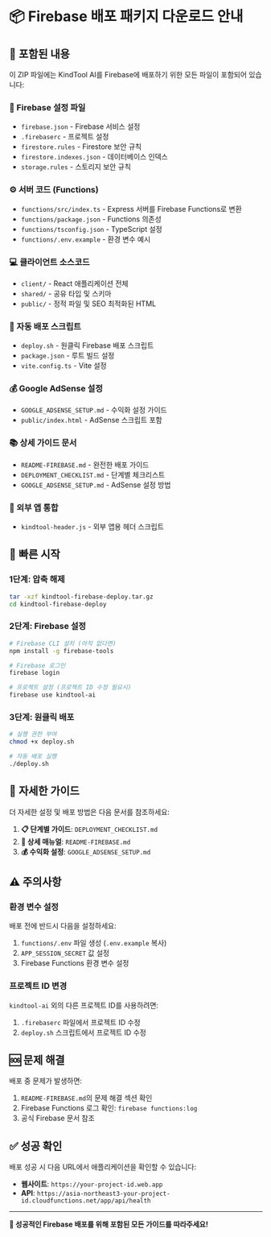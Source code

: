 # 📦 Firebase 배포 패키지 다운로드 안내

## 🎯 포함된 내용

이 ZIP 파일에는 KindTool AI를 Firebase에 배포하기 위한 모든 파일이 포함되어 있습니다:

### 🔧 Firebase 설정 파일
- `firebase.json` - Firebase 서비스 설정
- `.firebaserc` - 프로젝트 설정
- `firestore.rules` - Firestore 보안 규칙
- `firestore.indexes.json` - 데이터베이스 인덱스
- `storage.rules` - 스토리지 보안 규칙

### ⚙️ 서버 코드 (Functions)
- `functions/src/index.ts` - Express 서버를 Firebase Functions로 변환
- `functions/package.json` - Functions 의존성
- `functions/tsconfig.json` - TypeScript 설정
- `functions/.env.example` - 환경 변수 예시

### 💻 클라이언트 소스코드
- `client/` - React 애플리케이션 전체
- `shared/` - 공유 타입 및 스키마
- `public/` - 정적 파일 및 SEO 최적화된 HTML

### 🚀 자동 배포 스크립트
- `deploy.sh` - 원클릭 Firebase 배포 스크립트
- `package.json` - 루트 빌드 설정
- `vite.config.ts` - Vite 설정

### 💰 Google AdSense 설정
- `GOOGLE_ADSENSE_SETUP.md` - 수익화 설정 가이드
- `public/index.html` - AdSense 스크립트 포함

### 📚 상세 가이드 문서
- `README-FIREBASE.md` - 완전한 배포 가이드
- `DEPLOYMENT_CHECKLIST.md` - 단계별 체크리스트
- `GOOGLE_ADSENSE_SETUP.md` - AdSense 설정 방법

### 🔗 외부 앱 통합
- `kindtool-header.js` - 외부 앱용 헤더 스크립트

## 🚀 빠른 시작

### 1단계: 압축 해제
```bash
tar -xzf kindtool-firebase-deploy.tar.gz
cd kindtool-firebase-deploy
```

### 2단계: Firebase 설정
```bash
# Firebase CLI 설치 (아직 없다면)
npm install -g firebase-tools

# Firebase 로그인
firebase login

# 프로젝트 설정 (프로젝트 ID 수정 필요시)
firebase use kindtool-ai
```

### 3단계: 원클릭 배포
```bash
# 실행 권한 부여
chmod +x deploy.sh

# 자동 배포 실행
./deploy.sh
```

## 📖 자세한 가이드

더 자세한 설정 및 배포 방법은 다음 문서를 참조하세요:

1. **📋 단계별 가이드**: `DEPLOYMENT_CHECKLIST.md`
2. **🔧 상세 매뉴얼**: `README-FIREBASE.md`  
3. **💰 수익화 설정**: `GOOGLE_ADSENSE_SETUP.md`

## ⚠️ 주의사항

### 환경 변수 설정
배포 전에 반드시 다음을 설정하세요:
1. `functions/.env` 파일 생성 (`.env.example` 복사)
2. `APP_SESSION_SECRET` 값 설정
3. Firebase Functions 환경 변수 설정

### 프로젝트 ID 변경
`kindtool-ai` 외의 다른 프로젝트 ID를 사용하려면:
1. `.firebaserc` 파일에서 프로젝트 ID 수정
2. `deploy.sh` 스크립트에서 프로젝트 ID 수정

## 🆘 문제 해결

배포 중 문제가 발생하면:
1. `README-FIREBASE.md`의 문제 해결 섹션 확인
2. Firebase Functions 로그 확인: `firebase functions:log`
3. 공식 Firebase 문서 참조

## ✅ 성공 확인

배포 성공 시 다음 URL에서 애플리케이션을 확인할 수 있습니다:
- **웹사이트**: `https://your-project-id.web.app`
- **API**: `https://asia-northeast3-your-project-id.cloudfunctions.net/app/api/health`

---

**🎉 성공적인 Firebase 배포를 위해 포함된 모든 가이드를 따라주세요!**